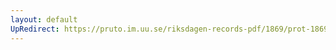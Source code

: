 ```yaml
---
layout: default
UpRedirect: https://pruto.im.uu.se/riksdagen-records-pdf/1869/prot-1869--fk--420.pdf
---
```

